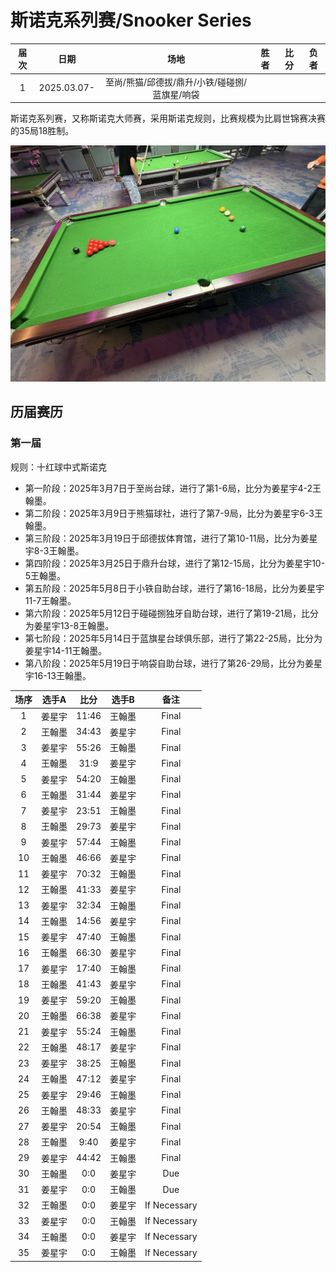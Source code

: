 # 斯诺克系列赛/Snooker Series

| 届次 | 日期                 |                  场地                      | 胜者   | 比分 | 负者  |
| :--: | :-----------------: | :----------------------------------------: | :---: | :--: | :---: |
| 1    | 2025.03.07-         | 至尚/熊猫/邱德拔/鼎升/小铁/碰碰捌/蓝旗星/响袋 |       |      |       |

斯诺克系列赛，又称斯诺克大师赛，采用斯诺克规则，比赛规模为比肩世锦赛决赛的35局18胜制。

![](./img/snooker_series.jpg)

## 历届赛历

### 第一届

规则：十红球中式斯诺克

- 第一阶段：2025年3月7日于至尚台球，进行了第1-6局，比分为姜星宇4-2王翰墨。
- 第二阶段：2025年3月9日于熊猫球社，进行了第7-9局，比分为姜星宇6-3王翰墨。
- 第三阶段：2025年3月19日于邱德拔体育馆，进行了第10-11局，比分为姜星宇8-3王翰墨。
- 第四阶段：2025年3月25日于鼎升台球，进行了第12-15局，比分为姜星宇10-5王翰墨。
- 第五阶段：2025年5月8日于小铁自助台球，进行了第16-18局，比分为姜星宇11-7王翰墨。
- 第六阶段：2025年5月12日于碰碰捌独牙自助台球，进行了第19-21局，比分为姜星宇13-8王翰墨。
- 第七阶段：2025年5月14日于蓝旗星台球俱乐部，进行了第22-25局，比分为姜星宇14-11王翰墨。
- 第八阶段：2025年5月19日于响袋自助台球，进行了第26-29局，比分为姜星宇16-13王翰墨。

| 场序 | 选手A  | 比分   | 选手B  | 备注  |
| :--: | :----: | :----: | :---: | :---: |
| 1    | 姜星宇 | 11:46  | 王翰墨 | Final |
| 2    | 王翰墨 | 34:43  | 姜星宇 | Final |
| 3    | 姜星宇 | 55:26  | 王翰墨 | Final |
| 4    | 王翰墨 | 31:9   | 姜星宇 | Final |
| 5    | 姜星宇 | 54:20  | 王翰墨 | Final |
| 6    | 王翰墨 | 31:44  | 姜星宇 | Final |
| 7    | 姜星宇 | 23:51  | 王翰墨 | Final |
| 8    | 王翰墨 | 29:73  | 姜星宇 | Final |
| 9    | 姜星宇 | 57:44  | 王翰墨 | Final |
| 10   | 王翰墨 | 46:66  | 姜星宇 | Final |
| 11   | 姜星宇 | 70:32  | 王翰墨 | Final |
| 12   | 王翰墨 | 41:33  | 姜星宇 | Final |
| 13   | 姜星宇 | 32:34  | 王翰墨 | Final |
| 14   | 王翰墨 | 14:56  | 姜星宇 | Final |
| 15   | 姜星宇 | 47:40  | 王翰墨 | Final |
| 16   | 王翰墨 | 66:30  | 姜星宇 | Final |
| 17   | 姜星宇 | 17:40  | 王翰墨 | Final |
| 18   | 王翰墨 | 41:43  | 姜星宇 | Final |
| 19   | 姜星宇 | 59:20  | 王翰墨 | Final |
| 20   | 王翰墨 | 66:38  | 姜星宇 | Final |
| 21   | 姜星宇 | 55:24  | 王翰墨 | Final |
| 22   | 王翰墨 | 48:17  | 姜星宇 | Final |
| 23   | 姜星宇 | 38:25  | 王翰墨 | Final |
| 24   | 王翰墨 | 47:12  | 姜星宇 | Final |
| 25   | 姜星宇 | 29:46  | 王翰墨 | Final |
| 26   | 王翰墨 | 48:33  | 姜星宇 | Final |
| 27   | 姜星宇 | 20:54  | 王翰墨 | Final |
| 28   | 王翰墨 |  9:40  | 姜星宇 | Final |
| 29   | 姜星宇 | 44:42  | 王翰墨 | Final |
| 30   | 王翰墨 |  0:0   | 姜星宇 | Due   |
| 31   | 姜星宇 |  0:0   | 王翰墨 | Due   |
| 32   | 王翰墨 |  0:0   | 姜星宇 | If Necessary |
| 33   | 姜星宇 |  0:0   | 王翰墨 | If Necessary |
| 34   | 王翰墨 |  0:0   | 姜星宇 | If Necessary |
| 35   | 姜星宇 |  0:0   | 王翰墨 | If Necessary |

